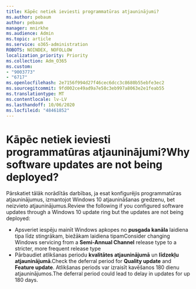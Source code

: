 ```yaml
---
title: Kāpēc netiek ieviesti programmatūras atjauninājumi?
ms.author: pebaum
author: pebaum
manager: mnirkhe
ms.audience: Admin
ms.topic: article
ms.service: o365-administration
ROBOTS: NOINDEX, NOFOLLOW
localization_priority: Priority
ms.collection: Adm_O365
ms.custom:
- "9003773"
- "6717"
ms.openlocfilehash: 2e7156f994d27f46cec6dcc3c8680b55ebfe3ec2
ms.sourcegitcommit: 9fd002ce49ad9a7e58c3eb997a8063e2e1feab55
ms.translationtype: MT
ms.contentlocale: lv-LV
ms.lasthandoff: 10/06/2020
ms.locfileid: "48461852"
---
```

# <a name="why-software-updates-are-not-being-deployed"></a><span data-ttu-id="5a475-102">Kāpēc netiek ieviesti programmatūras atjauninājumi?</span><span class="sxs-lookup"><span data-stu-id="5a475-102">Why software updates are not being deployed?</span></span>

<span data-ttu-id="5a475-103">Pārskatiet tālāk norādītās darbības, ja esat konfigurējis programmatūras atjauninājumus, izmantojot Windows 10 atjaunināšanas gredzenu, bet neizvieto atjauninājumus.</span><span class="sxs-lookup"><span data-stu-id="5a475-103">Review the following if you configured software updates through a Windows 10 update ring but the updates are not being deployed:</span></span>  

- <span data-ttu-id="5a475-104">Apsveriet iespēju mainīt Windows apkopes no  **pusgada kanāla**  laidiena tipa līdz stingrākam, biežākam laidiena tipam</span><span class="sxs-lookup"><span data-stu-id="5a475-104">Consider changing Windows servicing from a  **Semi-Annual Channel**  release type to a stricter, more frequent release type</span></span>  
- <span data-ttu-id="5a475-105">Pārbaudiet atlikšanas periodu  **kvalitātes atjauninājumā**  un  **līdzekļu atjauninājumā**.</span><span class="sxs-lookup"><span data-stu-id="5a475-105">Check the deferral period for  **Quality update**  and  **Feature update**.</span></span> <span data-ttu-id="5a475-106">Atlikšanas periods var izraisīt kavēšanos 180 dienu atjauninājumos.</span><span class="sxs-lookup"><span data-stu-id="5a475-106">The deferral period could lead to delay in updates for up 180 days.</span></span>
